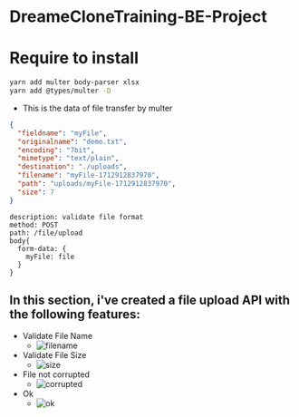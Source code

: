 # DreameCloneTraining-BE-Project

# Require to install

```bash
yarn add multer body-parser xlsx
yarn add @types/multer -D
```

- This is the data of file transfer by multer

```json
{
  "fieldname": "myFile",
  "originalname": "demo.txt",
  "encoding": "7bit",
  "mimetype": "text/plain",
  "destination": "./uploads",
  "filename": "myFile-1712912837970",
  "path": "uploads/myFile-1712912837970",
  "size": 7
}
```

```text
description: validate file format
method: POST
path: /file/upload
body{
  form-data: {
    myFile: file
  }
}
```

## In this section, i've created a file upload API with the following features:

- Validate File Name
  - ![filename](https://github.com/PiedTeam/DreameCloneTraining-BE-Project/assets/136492579/3aeb9513-3f4b-48c7-9e86-bb3a8a91ca51)
- Validate File Size
  - ![size](https://github.com/PiedTeam/DreameCloneTraining-BE-Project/assets/136492579/43b8f4fe-99fa-41fa-a448-42ff9f231bd1)
- File not corrupted
  - ![corrupted](https://github.com/PiedTeam/DreameCloneTraining-BE-Project/assets/136492579/266c4793-870f-4534-ae74-5d8d1b08ff4b)
- Ok
  - ![ok](https://github.com/PiedTeam/DreameCloneTraining-BE-Project/assets/136492579/22429df4-ddb6-420a-b689-b5dfc0bd63d8)





